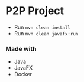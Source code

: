 # P2P Project
* Run `mvn clean install`
* Run `mvn clean javafx:run`

### Made with
* Java
* JavaFX
* Docker